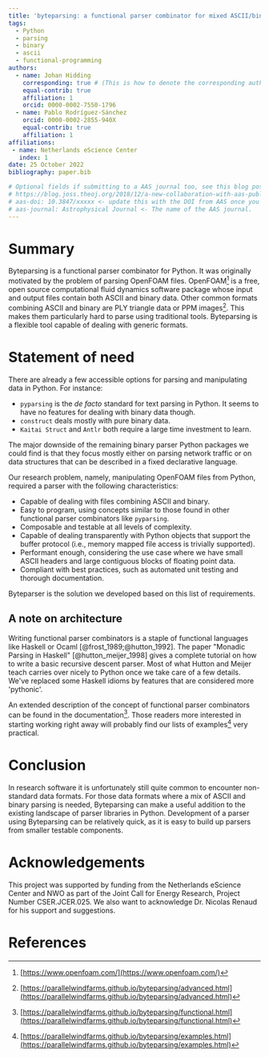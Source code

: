 ```yaml
---
title: 'byteparsing: a functional parser combinator for mixed ASCII/binary data'
tags:
  - Python
  - parsing
  - binary
  - ascii
  - functional-programming
authors:
  - name: Johan Hidding
    corresponding: true # (This is how to denote the corresponding author)
    equal-contrib: true
    affiliation: 1
    orcid: 0000-0002-7550-1796
  - name: Pablo Rodríguez-Sánchez
    orcid: 0000-0002-2855-940X
    equal-contrib: true
    affiliation: 1
affiliations:
 - name: Netherlands eScience Center
   index: 1
date: 25 October 2022
bibliography: paper.bib

# Optional fields if submitting to a AAS journal too, see this blog post:
# https://blog.joss.theoj.org/2018/12/a-new-collaboration-with-aas-publishing
# aas-doi: 10.3847/xxxxx <- update this with the DOI from AAS once you know it.
# aas-journal: Astrophysical Journal <- The name of the AAS journal.
---
```


# Summary

Byteparsing is a functional parser combinator for Python. It was originally motivated by the problem of parsing OpenFOAM files. OpenFOAM[^1] is a free, open source computational fluid dynamics software package whose input and output files contain both ASCII and binary data. Other common formats combining ASCII and binary are PLY triangle data or PPM images[^2]. This makes them particularly hard to parse using traditional tools. Byteparsing is a flexible tool capable of dealing with generic formats.

# Statement of need

There are already a few accessible options for parsing and manipulating data in Python. For instance:

- `pyparsing` is the _de facto_ standard for text parsing in Python. It seems to have no features for dealing with binary data though.
- `construct` deals mostly with pure binary data.
- `Kaitai Struct` and `Antlr` both require a large time investment to learn.

The major downside of the remaining binary parser Python packages we could find is that they focus mostly either on parsing network traffic or on data structures that can be described in a fixed declarative language.

Our research problem, namely, manipulating OpenFOAM files from Python, required a parser with the following characteristics:

- Capable of dealing with files combining ASCII and binary.
- Easy to program, using concepts similar to those found in other functional parser combinators like `pyparsing`.
- Composable and testable at all levels of complexity.
- Capable of dealing transparently with Python objects that support the buffer protocol (i.e., memory mapped file access is trivially supported).
- Performant enough, considering the use case where we have small ASCII headers and large contiguous blocks of floating point data.
- Compliant with best practices, such as automated unit testing and thorough documentation.

Byteparser is the solution we developed based on this list of requirements.

## A note on architecture

Writing functional parser combinators is a staple of functional languages like Haskell or Ocaml [@frost_1989;@hutton_1992]. The paper "Monadic Parsing in Haskell" [@hutton_meijer_1998] gives a complete tutorial on how to write a basic recursive descent parser. Most of what Hutton and Meijer teach carries over nicely to Python once we take care of a few details. We've replaced some Haskell idioms by features that are considered more 'pythonic'.

An extended description of the concept of functional parser combinators can be found in the documentation[^3]. Those readers more interested in starting working right away will probably find our lists of examples[^4] very practical.

# Conclusion
In research software it is unfortunately still quite common to encounter non-standard data formats. For those data formats where a mix of ASCII and binary parsing is needed, Byteparsing can make a useful addition to the existing landscape of parser libraries in Python. Development of a parser using Byteparsing can be relatively quick, as it is easy to build up parsers from smaller testable components.

# Acknowledgements
This project was supported by funding from the Netherlands eScience Center and NWO as part of the Joint Call for Energy Research, Project Number CSER.JCER.025. We also want to acknowledge Dr. Nicolas Renaud for his support and suggestions.

# References

<!-- Footnotes -->
[^1]: [https://www.openfoam.com/](https://www.openfoam.com/)
[^2]: [https://parallelwindfarms.github.io/byteparsing/advanced.html](https://parallelwindfarms.github.io/byteparsing/advanced.html)
[^3]: [https://parallelwindfarms.github.io/byteparsing/functional.html](https://parallelwindfarms.github.io/byteparsing/functional.html)
[^4]: [https://parallelwindfarms.github.io/byteparsing/examples.html](https://parallelwindfarms.github.io/byteparsing/examples.html)

